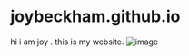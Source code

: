 # joybeckham.github.io
hi i am joy . this is my website.
![image](https://github.com/joybeckham/joybeckham.github.io/assets/174403092/84ce86fa-f600-450a-95c1-3e1e9c164190)
